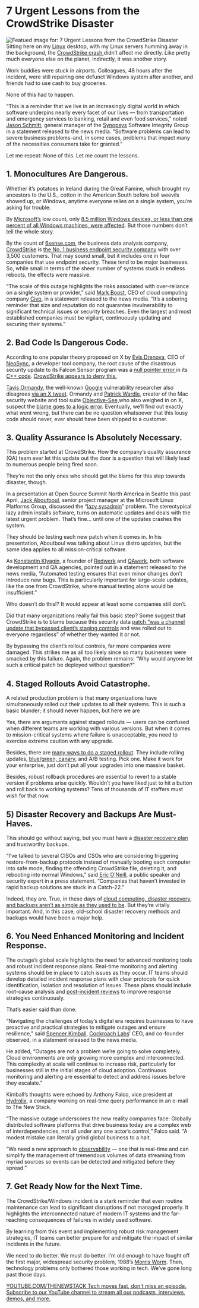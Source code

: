 # 7 Urgent Lessons from the CrowdStrike Disaster
![Featued image for: 7 Urgent Lessons from the CrowdStrike Disaster](https://cdn.thenewstack.io/media/2024/07/5ef24021-the-crowdstrike-disaster-lessons-2-1024x576.jpg)
Sitting here on my [Linux](https://thenewstack.io/linux/) desktop, with my Linux servers humming away in the background, the [CrowdStrike crash ](https://www.crowdstrike.com/blog/statement-on-falcon-content-update-for-windows-hosts/)didn’t affect me directly. Like pretty much everyone else on the planet, indirectly, it was another story.

Work buddies were stuck in airports. Colleagues, 48 hours after the incident, were still repairing one defunct Windows system after another, and friends had to use cash to buy groceries.

None of this had to happen.

“This is a reminder that we live in an increasingly digital world in which software underpins nearly every facet of our lives — from transportation and emergency services to banking, retail and even food services,” noted [Jason Schmitt](https://www.linkedin.com/in/mjasonschmitt/), general manager of the [Synopsys](https://www.synopsys.com/software-integrity.html?utm_content=inline+mention) Software Integrity Group in a statement released to the news media. “Software problems can lead to severe business problems–and, in some cases, problems that impact many of the necessities consumers take for granted.”

Let me repeat: None of this. Let me count the lessons.

## 1. Monocultures Are Dangerous.
Whether it’s potatoes in Ireland during the Great Famine, which brought my ancestors to the U.S., cotton in the American South before boll weevils showed up, or Windows, anytime everyone relies on a single system, you’re asking for trouble.

By [Microsoft’s](https://news.microsoft.com/?utm_content=inline+mention) low count, only [8.5 million Windows devices, or less than one percent of all Windows machines, were affected](https://blogs.microsoft.com/blog/2024/07/20/helping-our-customers-through-the-crowdstrike-outage/). But those numbers don’t tell the whole story.

By the count of [6sense.com](http://6sense.com/), the business data analysis company[,](http://6sense.com/) [CrowdStrike](https://www.crowdstrike.com/?utm_content=inline+mention) is [the No. 1 business endpoint security company](https://6sense.com/tech/endpoint-protection/crowdstrike-market-share) with over 3,500 customers. That may sound small, but it includes one in four companies that use endpoint security. These tend to be major businesses. So, while small in terms of the sheer number of systems stuck in endless reboots, the effects were massive.

“The scale of this outage highlights the risks associated with over-reliance on a single system or provider,” said [Mark Boost](https://www.linkedin.com/in/markboost), CEO of cloud computing company [Civo](https://www.civo.com/), in a statement released to the news media. “It’s a sobering reminder that size and reputation do not guarantee invulnerability to significant technical issues or security breaches. Even the largest and most established companies must be vigilant, continuously updating and securing their systems.”

## 2. Bad Code Is Dangerous Code.
According to one popular theory proposed on X by [Evis Drenova](https://www.linkedin.com/in/evisdrenova/), CEO of [NeoSync](https://www.neosync.dev/), a developer tool company, the root cause of the disastrous security update to its Falcon Sensor program was a [null pointer error ](https://x.com/evisdrenova/status/1814355536152015094)in its [C++ code](https://thenewstack.io/google-spends-1-million-to-make-rust-c-interoperable/). [CrowdStrike appears to deny this.](https://x.com/patrickwardle/status/1814583925223678281/photo/3)

[Tavis Ormandy](https://github.com/taviso), the well-known [Google](https://cloud.google.com/?utm_content=inline+mention) vulnerability researcher also disagrees [ via an X tweet](https://x.com/taviso/status/1814762302337654829). Ormandy and
[Patrick Wardle](https://www.linkedin.com/in/patrick-wardle-34580581/), creator of the Mac security website and tool suite
[Objective-See,](https://objective-see.org/)who also weighed in on X, suspect the
[blame goes to a logic error](https://x.com/patrickwardle/status/1814583573111812304).
Eventually, we’ll find out exactly what went wrong, but there can be no question whatsoever that this lousy code should never, ever should have been shipped to a customer.

## 3. Quality Assurance Is Absolutely Necessary.
This problem started at CrowdStrike. How the company’s quality assurance (QA) team ever let this update out the door is a question that will likely lead to numerous people being fired soon.

They’re not the only ones who should get the blame for this step towards disaster, though.

In a presentation at Open Source Summit North America in Seattle this past April, [Jack Aboutboul](https://www.linkedin.com/in/jackaboutboul/), senior project manager at the Microsoft Linux Platforms Group, discussed the “[lazy sysadmin](https://www.youtube.com/watch?v=ZOUlZ5s8XkI&t=854s)” problem. The stereotypical lazy admin installs software, turns on automatic updates and deals with the latest urgent problem. That’s fine… until one of the updates crashes the system.

They should be testing each new patch when it comes in. In his presentation, Aboutboul was talking about Linux distro updates, but the same idea applies to all mission-critical software.

As [Konstantin Klyagin](https://www.linkedin.com/in/thekonst), a founder of [Redwerk](https://redwerk.com/) and [QAwerk](https://qawerk.com/), both software development and QA agencies, pointed out in a statement released to the news media, “Automated testing ensures that even minor changes don’t introduce new bugs. This is particularly important for large-scale updates, like the one from CrowdStrike, where manual testing alone would be insufficient.”

Who doesn’t do this!? It would appear at least some companies still don’t.

Did that many organizations really fail this basic step? Some suggest that CrowdStrike is to blame because this security data [patch “was a channel update that bypassed client’s staging controls](https://www.resetera.com/threads/windows-blue-screen-of-death-bsod-happening-worldwide-right-now-up-caused-by-crowdstrike-falcon-sensor-see-threadmarks.931566/page-17?post=126020565#post-126020565) and was rolled out to everyone regardless” of whether they wanted it or not.

By bypassing the client’s rollout controls, far more companies were damaged. This strikes me as all too likely since so many businesses were smacked by this failure. Again, the problem remains: “Why would anyone let such a critical patch be deployed without question?”

## 4. Staged Rollouts Avoid Catastrophe.
A related production problem is that many organizations have simultaneously rolled out their updates to all their systems. This is such a basic blunder; it should never happen, but here we are

Yes, there are arguments against staged rollouts — users can be confused when different teams are working with various versions. But when it comes to mission-critical systems where failure is unacceptable, you need to exercise extreme caution with any upgrade.

Besides, there are [many ways to do a staged rollout](https://thenewstack.io/5-deployment-strategies-the-pros-and-cons/). They include rolling updates, [blue/green, canary](https://thenewstack.io/primer-blue-green-deployments-and-canary-releases/), and A/B testing. Pick one. Make it work for your enterprise, just don’t put all your upgrades into one massive basket.

Besides, robust rollback procedures are essential to revert to a stable version if problems arise quickly. Wouldn’t you have liked just to hit a button and roll back to working systems? Tens of thousands of IT staffers must wish for that now.

## 5) Disaster Recovery and Backups Are Must-Haves.
This should go without saying, but you must have a [disaster recovery plan](https://thenewstack.io/supercharge-your-disaster-recovery-plan-in-5-simple-steps/) and trustworthy backups.

“I’ve talked to several CISOs and CSOs who are considering triggering restore-from-backup protocols instead of manually booting each computer into safe mode, finding the offending CrowdStrike file, deleting it, and rebooting into normal Windows,” said [Eric O’Neill](https://www.linkedin.com/in/eric-m-oneill/), a public speaker and security expert in a press statement. “Companies that haven’t invested in rapid backup solutions are stuck in a Catch-22.”

Indeed, they are. True, in these days of [cloud computing, disaster recovery, and backups aren’t as simple as they used to be](https://thenewstack.io/k8s-backup-and-disaster-recovery-is-more-important-than-ever/). But they’re vitally important. And, in this case, old-school disaster recovery methods and backups would have been a major help.

## 6. You Need Enhanced Monitoring and Incident Response.
The outage’s global scale highlights the need for advanced monitoring tools and robust incident response plans. Real-time monitoring and alerting systems should be in place to catch issues as they occur. IT teams should develop detailed incident response plans with clear protocols for quick identification, isolation and resolution of issues. These plans should include root-cause analysis and [post-incident reviews](https://thenewstack.io/top-12-best-practices-for-better-incident-management-postmortems/) to improve response strategies continuously.

That’s easier said than done.

“Navigating the challenges of today’s digital era requires businesses to have proactive and practical strategies to mitigate outages and ensure resilience,” said [Spencer Kimball](https://www.linkedin.com/in/spencerwkimball), [Cockroach Labs](https://www.cockroachlabs.com/)‘ CEO, and co-founder observed, in a statement released to the news media.

He added, “Outages are not a problem we’re going to solve completely. Cloud environments are only growing more complex and interconnected. This complexity at scale will continue to increase risk, particularly for businesses still in the initial stages of cloud adoption. Continuous monitoring and alerting are essential to detect and address issues before they escalate.”

Kimball’s thoughts were echoed by Anthony Falco, vice president at [Hydrolix](https://hydrolix.io/), a company working on real-time query performance in an e-mail to The New Stack.

“The massive outage underscores the new reality companies face: Globally distributed software platforms that drive business today are a complex web of interdependencies, not all under any one actor’s control,” Falco said. “A modest mistake can literally grind global business to a halt.

“We need a new approach to [observability](https://thenewstack.io/observability/) — one that is real-time and can simplify the management of tremendous volumes of data streaming from myriad sources so events can be detected and mitigated before they spread.”

## 7. Get Ready Now for the Next Time.
The CrowdStrike/Windows incident is a stark reminder that even routine maintenance can lead to significant disruptions if not managed properly. It highlights the interconnected nature of modern IT systems and the far-reaching consequences of failures in widely used software.

By learning from this event and implementing robust risk management strategies, IT teams can better prepare for and mitigate the impact of similar incidents in the future.

We need to do better. We must do better. I’m old enough to have fought off the first major, widespread security problem, 1988’s [Morris Worm](https://www.zdnet.com/article/the-day-computer-security-turned-real-the-morris-worm-turns-30/). Then, technology problems only bothered those working in tech. We’ve gone long past those days.

[
YOUTUBE.COM/THENEWSTACK
Tech moves fast, don't miss an episode. Subscribe to our YouTube
channel to stream all our podcasts, interviews, demos, and more.
](https://youtube.com/thenewstack?sub_confirmation=1)